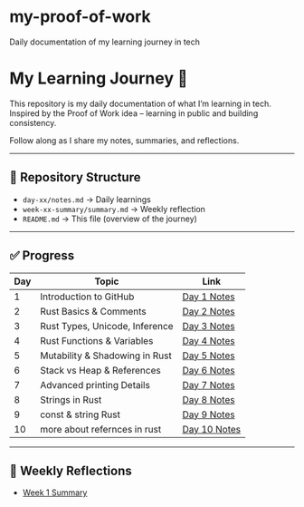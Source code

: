 # my-proof-of-work
Daily documentation of my learning journey in tech

# My Learning Journey 🚀

This repository is my daily documentation of what I’m learning in tech.  
Inspired by the Proof of Work idea – learning in public and building consistency.  

Follow along as I share my notes, summaries, and reflections.

---

## 📂 Repository Structure
- `day-xx/notes.md` → Daily learnings
- `week-xx-summary/summary.md` → Weekly reflection
- `README.md` → This file (overview of the journey)

---

## ✅ Progress

| Day | Topic | Link |
|-----|-------|------|
| 1 | Introduction to GitHub | [Day 1 Notes](day-01/notes.md) |
| 2 | Rust Basics & Comments | [Day 2 Notes](day-02/notes.md) |
| 3 | Rust Types, Unicode, Inference | [Day 3 Notes](day-03/notes.md) |
| 4 | Rust Functions & Variables | [Day 4 Notes](day-04/notes.md) |
| 5 | Mutability & Shadowing in Rust | [Day 5 Notes](day-05/notes.md) |
| 6 | Stack vs Heap & References | [Day 6 Notes](day-06/notes.md) |
| 7 | Advanced printing Details |  [Day 7 Notes](day-07/notes.md) |
| 8 | Strings in Rust | [Day 8 Notes](day-08/notes.md) |
| 9 | const & string Rust | [Day 9 Notes](day-09/notes.md) |
| 10 | more about refernces in rust | [Day 10 Notes](day-10/notes.md) |


---

## 📅 Weekly Reflections
- [Week 1 Summary](week-01-summary/summary.md)
